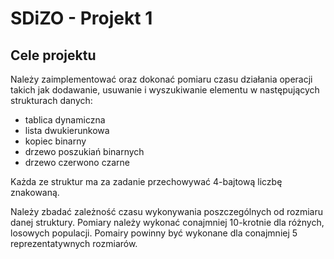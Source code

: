 # SDiZO - Projekt 1

## Cele projektu
Należy zaimplementować oraz dokonać pomiaru czasu działania operacji takich jak dodawanie, usuwanie i wyszukiwanie elementu w następujących strukturach danych:
* tablica dynamiczna
* lista dwukierunkowa
* kopiec binarny
* drzewo poszukiań binarnych
* drzewo czerwono czarne

Każda ze struktur ma za zadanie przechowywać 4-bajtową liczbę znakowaną.

Należy zbadać zależność czasu wykonywania poszczególnych od rozmiaru danej struktury. Pomiary należy wykonać conajmniej 10-krotnie dla różnych, losowych populacji. Pomairy powinny być wykonane dla conajmniej 5 reprezentatywnych rozmiarów.
